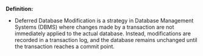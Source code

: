 **Definition:**
- Deferred Database Modification is a strategy in Database Management Systems (DBMS) where changes made by a transaction are not immediately applied to the actual database. Instead, modifications are recorded in a transaction log, and the database remains unchanged until the transaction reaches a commit point.
